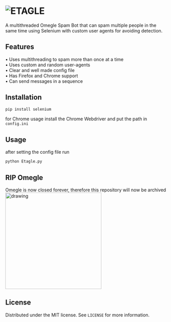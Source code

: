 # ![ETAGLE](https://github.com/Intedai/Etagle/assets/69306633/83c90a6e-ede5-4810-a8ff-c03781abce16)

A multithreaded Omegle Spam Bot that can spam multiple people in the same time using Selenium with custom user agents for avoiding detection.


## Features
• Uses multithreading to spam more than once at a time  
• Uses custom and random user-agents  
• Clear and well made config file  
• Has Firefox and Chrome support  
• Can send messages in a sequence  

  ## Installation
```sh
pip install selenium
```
for Chrome usage install the Chrome Webdriver and put the path in `config.ini`

## Usage
after setting the config file run
```sh
python Etagle.py
```

## RIP Omegle
Omegle is now closed forever, therefore this repository will now be archived  
<img src="https://github.com/Intedai/Etagle/assets/69306633/4afb24ac-60f1-464c-abb3-ed83692122fb" alt="drawing" width="300"/>  

## License
Distributed under the MIT license. See `LICENSE` for more information.
